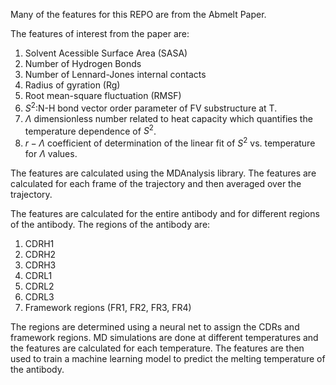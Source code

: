 Many of the features for this REPO are from the Abmelt Paper. 

The features of interest from the paper are: 
1. Solvent Acessible Surface Area (SASA)
2. Number of Hydrogen Bonds
3. Number of Lennard-Jones internal contacts
4. Radius of gyration (Rg)
6. Root mean-square fluctuation (RMSF)
7. $S^2$:N-H bond vector order parameter of FV substructure at T. 
8. $\Lambda$ dimensionless number related to heat capacity which quantifies the temperature dependence of $S^2$. 
9. $r-\Lambda$ coefficient of determination of the linear fit of $S^2$ vs. temperature for $\Lambda$ values.

The features are calculated using the MDAnalysis library.
The features are calculated for each frame of the trajectory and then averaged over the trajectory.

The features are calculated for the entire antibody and for different regions of the antibody.
The regions of the antibody are:
1. CDRH1
2. CDRH2
3. CDRH3
4. CDRL1
5. CDRL2
6. CDRL3
7. Framework regions (FR1, FR2, FR3, FR4)

The regions are determined using a neural net to assign the CDRs and framework regions.
MD simulations are done at different temperatures and the features are calculated for each temperature.
The features are then used to train a machine learning model to predict the melting temperature of the antibody.